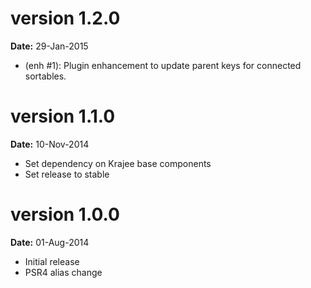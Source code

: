 version 1.2.0
=============
**Date:** 29-Jan-2015

- (enh #1): Plugin enhancement to update parent keys for connected sortables.

version 1.1.0
=============
**Date:** 10-Nov-2014

- Set dependency on Krajee base components
- Set release to stable

version 1.0.0
=============
**Date:** 01-Aug-2014

- Initial release
- PSR4 alias change